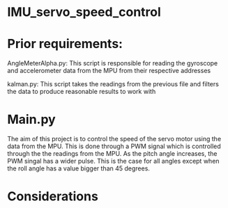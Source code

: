 # IMU_servo_speed_control

# Prior requirements:
AngleMeterAlpha.py: This script is responsible for reading the gyroscope and accelerometer data from the MPU from their respective addresses

kalman.py: This script takes the readings from the previous file and filters the data to produce reasonable results to work with

# Main.py

The aim of this project is to control the speed of the servo motor using the data from the MPU. This is done through a PWM signal which is controlled through the the readings from the MPU. As the pitch angle increases, the PWM singal has a wider pulse. This is the case for all angles except when the roll angle has a value bigger than 45 degrees.

# Considerations

